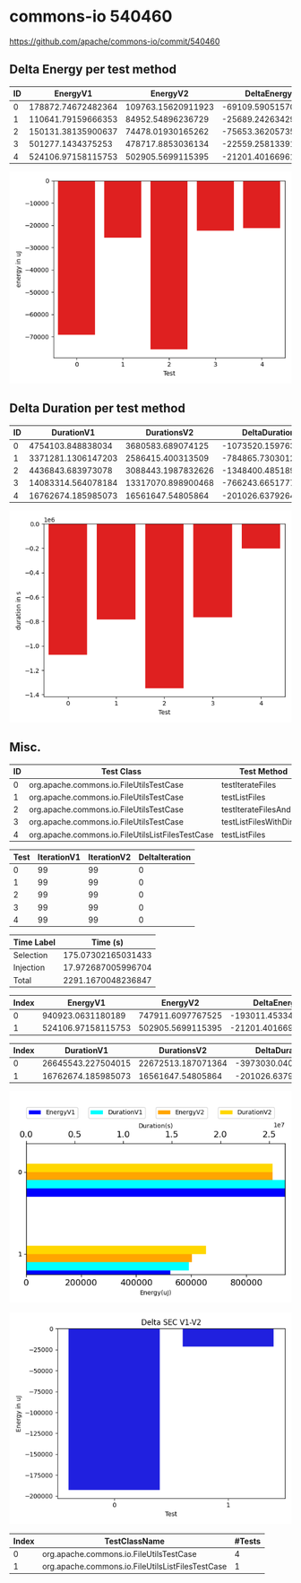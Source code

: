 # commons-io 540460


https://github.com/apache/commons-io/commit/540460


## Delta Energy per test method


| ID | EnergyV1 | EnergyV2 | DeltaEnergy |
| --- | --- | --- | --- |
| 0 | 178872.74672482364 | 109763.15620911923 | -69109.5905157044 |
| 1 | 110641.79159666353 | 84952.54896236729 | -25689.242634296243 |
| 2 | 150131.38135900637 | 74478.01930165262 | -75653.36205735375 |
| 3 | 501277.1434375253 | 478717.8853036134 | -22559.258133911935 |
| 4 | 524106.97158115753 | 502905.5699115395 | -21201.401669618033 |


![](./commons-io_delta_energy_0_v.png)

## Delta Duration per test method


| ID | DurationV1 | DurationsV2 | DeltaDuration |
| --- | --- | --- | --- |
| 0 | 4754103.848838034 | 3680583.689074125 | -1073520.159763909 |
| 1 | 3371281.1306147203 | 2586415.400313509 | -784865.7303012111 |
| 2 | 4436843.683973078 | 3088443.1987832626 | -1348400.485189815 |
| 3 | 14083314.564078184 | 13317070.898900468 | -766243.665177716 |
| 4 | 16762674.185985073 | 16561647.54805864 | -201026.63792643324 |


![](./commons-io_delta_duration_0_v.png)

## Misc.

| ID | Test Class | Test Method |
| --- | --- | --- |
| 0 | org.apache.commons.io.FileUtilsTestCase | testIterateFiles |
| 1 | org.apache.commons.io.FileUtilsTestCase | testListFiles |
| 2 | org.apache.commons.io.FileUtilsTestCase | testIterateFilesAndDirs |
| 3 | org.apache.commons.io.FileUtilsTestCase | testListFilesWithDirs |
| 4 | org.apache.commons.io.FileUtilsListFilesTestCase | testListFiles |


| Test | IterationV1 | IterationV2 | DeltaIteration |
| --- | --- | --- | --- |
| 0 | 99 | 99 | 0 |
| 1 | 99 | 99 | 0 |
| 2 | 99 | 99 | 0 |
| 3 | 99 | 99 | 0 |
| 4 | 99 | 99 | 0 |



| Time Label | Time (s) |
| --- | --- |
| Selection | 175.07302165031433 |
| Injection | 17.972687005996704 |
| Total | 2291.1670048236847 |


| Index | EnergyV1 | EnergyV2 | DeltaEnergy |
| --- | --- | --- | --- |
| 0 | 940923.0631180189 | 747911.6097767525 | -193011.45334126637 |
| 1 | 524106.97158115753 | 502905.5699115395 | -21201.401669618033 |

| Index | DurationV1 | DurationsV2 | DeltaDuration |
| --- | --- | --- | --- |
| 0 | 26645543.227504015 | 22672513.187071364 | -3973030.0404326506 |
| 1 | 16762674.185985073 | 16561647.54805864 | -201026.63792643324 |

![](./commons-io.png)

![](./commons-io_delta_1_v.png)

| Index | TestClassName | #Tests |
| --- | --- | --- |
| 0 | org.apache.commons.io.FileUtilsTestCase | 4 |
| 1 | org.apache.commons.io.FileUtilsListFilesTestCase | 1 |
